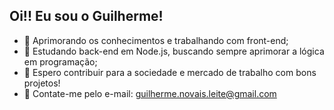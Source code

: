 ## Oi!! Eu sou o Guilherme!

- 🔭 Aprimorando os conhecimentos e trabalhando com front-end;
- 🌱 Estudando back-end em Node.js, buscando sempre aprimorar a lógica em programação;
- 👯 Espero contribuir para a sociedade e mercado de trabalho com bons projetos!
- 💬 Contate-me pelo e-mail: guilherme.novais.leite@gmail.com

